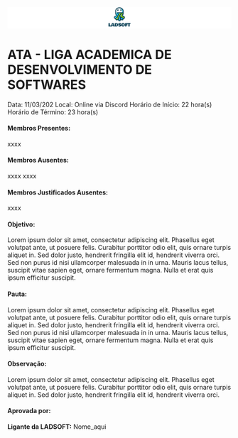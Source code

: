 ![img](/modelo_ata/logoLADSOFT.png)

# ATA - LIGA ACADEMICA DE DESENVOLVIMENTO DE SOFTWARES

Data: 11/03/202
Local: Online via Discord
Horário de Início: 22 hora(s)
Horário de Término: 23 hora(s)

#### Membros Presentes:

xxxx

#### Membros Ausentes:

xxxx
xxxx

#### Membros Justificados Ausentes:

xxxx

#### Objetivo:

Lorem ipsum dolor sit amet, consectetur adipiscing elit. Phasellus eget volutpat ante, ut posuere felis. Curabitur porttitor odio elit, quis ornare turpis aliquet in. Sed dolor justo, hendrerit fringilla elit id, hendrerit viverra orci. Sed non purus id nisi ullamcorper malesuada in in urna. Mauris lacus tellus, suscipit vitae sapien eget, ornare fermentum magna. Nulla et erat quis ipsum efficitur suscipit.

#### Pauta:

Lorem ipsum dolor sit amet, consectetur adipiscing elit. Phasellus eget volutpat ante, ut posuere felis. Curabitur porttitor odio elit, quis ornare turpis aliquet in. Sed dolor justo, hendrerit fringilla elit id, hendrerit viverra orci. Sed non purus id nisi ullamcorper malesuada in in urna. Mauris lacus tellus, suscipit vitae sapien eget, ornare fermentum magna. Nulla et erat quis ipsum efficitur suscipit.

#### Observação:

Lorem ipsum dolor sit amet, consectetur adipiscing elit. Phasellus eget volutpat ante, ut posuere felis. Curabitur porttitor odio elit, quis ornare turpis aliquet in. Sed dolor justo, hendrerit fringilla elit id, hendrerit viverra orci.

#### Aprovada por:

**Ligante da LADSOFT:** Nome_aqui

